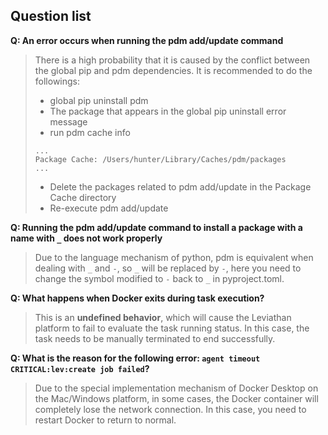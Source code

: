 ## Question list

**Q: An error occurs when running the pdm add/update command**

> There is a high probability that it is caused by the conflict between the global pip and pdm dependencies. It is recommended to do the followings:
> * global pip uninstall pdm
> * The package that appears in the global pip uninstall error message
> * run pdm cache info
> ```
> ...
> Package Cache: /Users/hunter/Library/Caches/pdm/packages
> ...
> ```
> * Delete the packages related to pdm add/update in the Package Cache directory
> * Re-execute pdm add/update

**Q: Running the pdm add/update command to install a package with a name with `_` does not work properly**

> Due to the language mechanism of python, pdm is equivalent when dealing with `_` and `-`, so `_` will be replaced by `-`, here you need to change the symbol modified to `-` back to `_` in pyproject.toml.

**Q: What happens when Docker exits during task execution?**

> This is an **undefined behavior**, which will cause the Leviathan platform to fail to evaluate the task running status. In this case, the task needs to be manually terminated to end successfully.

**Q: What is the reason for the following error: `agent timeout CRITICAL:lev:create job failed`?**

> Due to the special implementation mechanism of Docker Desktop on the Mac/Windows platform, in some cases, the Docker container will completely lose the network connection. In this case, you need to restart Docker to return to normal.
